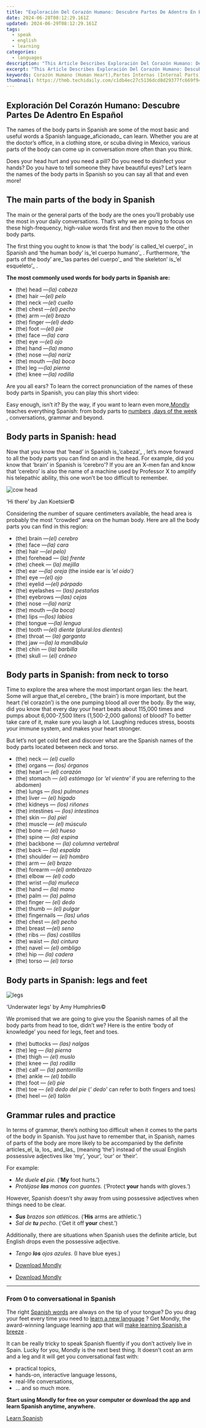 ```yaml
---
title: "Exploración Del Corazón Humano: Descubre Partes De Adentro En Español"
date: 2024-06-28T08:12:29.161Z
updated: 2024-06-29T08:12:29.161Z
tags:
  - speak
  - english
  - learning
categories:
  - languages
description: "This Article Describes Exploración Del Corazón Humano: Descubre Partes De Adentro En Español"
excerpt: "This Article Describes Exploración Del Corazón Humano: Descubre Partes De Adentro En Español"
keywords: Corazón Humano (Human Heart),Partes Internas (Internal Parts),Anatomía Humana (Human Anatomy),Exploración Médica (Medical Exploration),En Español (In Spanish),Exploracion Cardiovascular (Cardiac Exploration),Ciencia De La Salud (Health Science)
thumbnail: https://thmb.techidaily.com/c1db4ec27c5136dcd8d29377fc669f9488ff5fcb91d758bff8fe15d9459484d0.jpg
---
```


## Exploración Del Corazón Humano: Descubre Partes De Adentro En Español

 The names of the body parts in Spanish are some of the most basic and useful words a Spanish language_aficionado_ can learn. Whether you are at the doctor’s office, in a clothing store, or scuba diving in Mexico, various parts of the body can come up in conversation more often than you think.



 Does your head hurt and you need a pill? Do you need to disinfect your hands? Do you have to tell someone they have beautiful eyes? Let’s learn the names of the body parts in Spanish so you can say all that and even more!

## The main parts of the body in Spanish

 The main or the general parts of the body are the ones you’ll probably use the most in your daily conversations. That’s why we are going to focus on these high-frequency, high-value words first and then move to the other body parts.

 The first thing you ought to know is that ‘the body’ is called_‘el cuerpo’_ in Spanish and ‘the human body’ is_‘el cuerpo humano’_ . Furthermore, ‘the parts of the body’ are_‘las partes del cuerpo’_ and ‘the skeleton’ is_‘el esqueleto’_ .

**The most commonly used words for body parts in Spanish are:**

* (the) head —_(la) cabeza_
* (the) hair —_(el) pelo_
* (the) neck —_(el) cuello_
* (the) chest —_(el) pecho_
* (the) arm —_(el) brazo_
* (the) finger —_(el) dedo_
* (the) foot —_(el) pie_
* (the) face —_(la) cara_
* (the) eye —_(el) ojo_
* (the) hand —_(la) mano_
* (the) nose —_(la) nariz_
* (the) mouth —_(la) boca_
* (the) leg —_(la) pierna_
* (the) knee —_(la) rodilla_

 Are you all ears? To learn the correct pronunciation of the names of these body parts in Spanish, you can play this short video:

 Easy enough, isn’t it? By the way, if you want to learn even more,[Mondly](https://app.adjust.io/5ixfg4k?campaign=blog-post-id-6369&fallback=https%3A%2F%2Fapp.mondly.com?avangate%5Fsrc=blog-post-id-6369?mother%5Flang=en%5Fus?target%5Flang=es&redirect%5Fandroid=https%3A%2F%2Fplay.google.com%2Fstore%2Fapps%2Fdetails%3Fid%3Dcom.atistudios.mondly.languages&redirect%5Fios=https%3A%2F%2Fitunes.apple.com%2Fapp%2Fid987873536&redirect%5Fmacos=https%3A%2F%2Fapp.mondly.com?avangate%5Fsrc=blog-post-id-6369?mother%5Flang=en%5Fus?target%5Flang=es) teaches everything Spanish: from body parts to [numbers](https://shop.mondly.com/affiliate.php?ACCOUNT=ATISTUDI&AFFILIATE=108875&PATH=https://www.mondly.com?AFFILIATE=108875) ,[days of the week](https://shop.mondly.com/affiliate.php?ACCOUNT=ATISTUDI&AFFILIATE=108875&PATH=https://www.mondly.com?AFFILIATE=108875) , conversations, grammar and beyond.

## Body parts in Spanish: head

 Now that you know that ‘head’ in Spanish is_‘cabeza’_ , let’s move forward to all the body parts you can find on and in the head. For example, did you know that ‘brain’ in Spanish is ‘cerebro’? If you are an X-men fan and know that ‘cerebro’ is also the name of a machine used by Professor X to amplify his telepathic ability, this one won’t be too difficult to remember.

![cow head](https://edge.mondly.com/blog/wp-content/uploads/2021/12/cow-head-960x640.jpg "The Body Parts In Spanish – From Head To Toe 4")

 ‘Hi there’ by Jan Koetsier©

 Considering the number of square centimeters available, the head area is probably the most “crowded” area on the human body. Here are all the body parts you can find in this region:

* (the) brain —_(el) cerebro_
* (the) face —_(la) cara_
* (the) hair —_(el pelo)_
* (the) forehead — (_la) frente_
* (the) cheek — (_la) mejilla_
* (the) ear —_(la) oreja_ (the inside ear is ‘_el oído’)_
* (the) eye —_(el) ojo_
* (the) eyelid —_(el) párpado_
* (the) eyelashes — (_las) pestañas_
* (the) eyebrows —_(las) cejas_
* (the) nose —_(la) nariz_
* (the) mouth —_(la boca)_
* (the) lips —_(los) labios_
* (the) tongue —_(la) lengua_
* (the) tooth —_(el) diente_ (plural:_los dientes_)
* (the) throat — (_la) garganta_
* (the) jaw —_(la) la mandíbula_
* (the) chin — (_la) barbilla_
* (the) skull — (_el) cráneo_

## Body parts in Spanish: from neck to torso

 Time to explore the area where the most important organ lies: the heart. Some will argue that_el cerebro_ (‘the brain’) is more important, but the heart (‘el corazón’) is the one pumping blood all over the body. By the way, did you know that every day your heart beats about 115,000 times and pumps about 6,000-7,500 liters (1,500-2,000 gallons) of blood? To better take care of it, make sure you laugh a lot. Laughing reduces stress, boosts your immune system, and makes your heart stronger.

 But let’s not get cold feet and discover what are the Spanish names of the body parts located between neck and torso.

* (the) neck — _(el) cuello_
* (the) organs — _(los) órganos_
* (the) heart — _(el) corazón_
* (the) stomach — _(el) estómago_  (or _‘el vientre’_  if you are referring to the abdomen)
* (the) lungs — _(los) pulmones_
* (the) liver — _(el) hígado_
* (the) kidneys — _(los) riñones_
* (the) intestines — _(los) intestinos_
* (the) skin — _(la) piel_
* (the) muscle — _(el)_ _músculo_
* (the) bone — _(el) hueso_
* (the) spine — _(la) espina_
* (the) backbone — _(la) columna vertebral_
* (the) back — _(la) espalda_
* (the) shoulder — _(el) hombro_
* (the) arm — _(el) brazo_
* (the) forearm —_(el) antebrazo_
* (the) elbow — _(el) codo_
* (the) wrist —_(la) muñeca_
* (the) hand — _(la) mano_
* (the) palm — _(la) palma_
* (the) finger — _(el) dedo_
* (the) thumb — _(el) pulgar_
* (the) fingernails — _(las) uñas_
* (the) chest — _(el) pecho_
* (the) breast —_(el) seno_
* (the) ribs — _(las) costillas_
* (the) waist — _(la) cintura_
* (the) navel — _(el) ombligo_
* (the) hip — _(la) cadera_
* (the) torso — _(el) torso_

## Body parts in Spanish: legs and feet

![legs](https://edge.mondly.com/blog/wp-content/uploads/2021/12/legs-960x718.jpg "The Body Parts In Spanish – From Head To Toe 5")

 ‘Underwater legs’ by Amy Humphries©

 We promised that we are going to give you the Spanish names of all the body parts from head to toe, didn’t we? Here is the entire ‘body of knowledge’ you need for legs, feet and toes.

* (the) buttocks — _(las) nalgas_
* (the) leg — _(la) pierna_
* (the) thigh — _(el) muslo_
* (the) knee — _(la) rodilla_
* (the) calf — _(la) pantorrilla_
* (the) ankle — _(el) tobillo_
* (the) foot — _(el) pie_
* (the) toe — _(el) dedo del pie_ (_‘_ _dedo’_  can refer to both fingers and toes)
* (the) heel — _(el) talón_

## Grammar rules and practice

 In terms of grammar, there’s nothing too difficult when it comes to the parts of the body in Spanish. You just have to remember that, in Spanish, names of parts of the body are more likely to be accompanied by the definite articles_el, la, los_ and_las_ (meaning ‘the’) instead of the usual English possessive adjectives like ‘my’, ‘your’, ‘our’ or ‘their’.

For example:

* _Me duele **el** pie._ (‘**My** foot hurts.’)
* _Protéjase **las** manos con guantes._ (‘Protect **your** hands with gloves.’)

 However, Spanish doesn’t shy away from using possessive adjectives when things need to be clear.

* _**Sus** brazos son atléticos._ (‘**His** arms are athletic.’)
* _Sal de **tu** pecho._ (‘Get it off **your** chest.’)

 Additionally, there are situations when Spanish uses the definite article, but English drops even the possessive adjective.

* _Tengo **los** ojos azules._ (I have blue eyes.)

* [Download Mondly](https://www.facebook.com/sharer/sharer.php?u=https%3A%2F%2Fwww.mondly.com%2Fblog%2Fbody-parts-in-spanish%2F&t=The+Body+Parts+in+Spanish+%E2%80%93+From+Head+to+Toe "Share on Facebook")
* [Download Mondly](https://shop.mondly.com/affiliate.php?ACCOUNT=ATISTUDI&AFFILIATE=108875&PATH=https://www.mondly.com?AFFILIATE=108875)

---

### From 0 to conversational in Spanish

 The right [Spanish words](https://shop.mondly.com/affiliate.php?ACCOUNT=ATISTUDI&AFFILIATE=108875&PATH=https://www.mondly.com?AFFILIATE=108875) are always on the tip of your tongue? Do you drag your feet every time you need to [learn a new language](https://shop.mondly.com/affiliate.php?ACCOUNT=ATISTUDI&AFFILIATE=108875&PATH=https://www.mondly.com?AFFILIATE=108875) ? Get Mondly, the award-winning language learning app that will [make learning Spanish a breeze](https://shop.mondly.com/affiliate.php?ACCOUNT=ATISTUDI&AFFILIATE=108875&PATH=https://www.mondly.com?AFFILIATE=108875) .

 It can be really tricky to speak Spanish fluently if you don’t actively live in Spain. Lucky for you, Mondly is the next best thing. It doesn’t cost an arm and a leg and it will get you conversational fast with:

* practical topics,
* hands-on, interactive language lessons,
* real-life conversations,
* … and so much more.

 **Start using Mondly for free on your computer or download the app and learn Spanish anytime, anywhere.**

[Learn Spanish](https://adjt.mondly.com/5ixfg4k?campaign=blog-post-id-6369&fallback=https%3A%2F%2Fapp.mondly.com%3Futm%5Fmedium%3Dblog%5Fblog-post-id-6369%26utm%5Fsource%3Dblog-post-id-6369&redirect%5Fmacos=https%3A%2F%2Fapp.mondly.com%3Futm%5Fmedium%3Dblog%5Fblog-post-id-6369%26utm%5Fsource%3Dblog-post-id-6369&redirect%5Fandroid=https%3A%2F%2Fplay.google.com%2Fstore%2Fapps%2Fdetails%3Fid%3Dcom.atistudios.mondly.languages%3Futm%5Fmedium%3Dblog%5Fblog-post-id-6369%26utm%5Fsource%3Dblog-post-id-6369&redirect%5Fios=https%3A%2F%2Fapps.apple.com%2Fapp%2Fapple-store%2Fid987873536%3Fpt%3D78954800%26ct%3Dblog-post-id-6369%26mt%3D8 "Learn Spanish")

<ins class="adsbygoogle"
     style="display:block"
     data-ad-format="autorelaxed"
     data-ad-client="ca-pub-7571918770474297"
     data-ad-slot="1223367746"></ins>



<ins class="adsbygoogle"
     style="display:block"
     data-ad-client="ca-pub-7571918770474297"
     data-ad-slot="8358498916"
     data-ad-format="auto"
     data-full-width-responsive="true"></ins>



